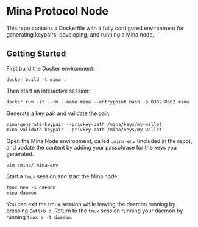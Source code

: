 # Mina Protocol Node

This repo contains a Dockerfile with a fully configured environment for generating keypairs,
developing, and running a Mina node. 

## Getting Started

First build the Docker environment:

```
docker build -t mina .
```

Then start an interactive session:

```
docker run -it --rm --name mina --entrypoint bash -p 8302:8302 mina
```

Generate a key pair and validate the pair:

```
mina-generate-keypair --privkey-path /mina/keys/my-wallet
mina-validate-keypair --privkey-path /mina/keys/my-wallet
```

Open the Mina Node environment, called `.mina-env` (included in the repo), and update the content by
adding your passphrase for the keys you generated. 

```
vim /mina/.mina-env
```

Start a `tmux` session and start the Mina node:

```
tmux new -s daemon
mina daemon
```

You can exit the tmux session while leaving the daemon running by pressing `Cntl+b d`. Return to the `tmux` session
running your daemon by running `tmux a -t daemon`.